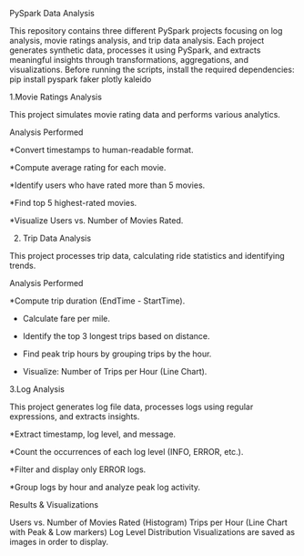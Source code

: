 PySpark Data Analysis 


This repository contains three different PySpark projects focusing on log analysis, movie ratings analysis, and trip data analysis. Each project generates synthetic data, processes it using PySpark, and extracts meaningful insights through transformations, aggregations, and visualizations.
Before running the scripts, install the required dependencies:
pip install pyspark faker plotly kaleido

1.Movie Ratings Analysis


This project simulates movie rating data and performs various analytics.

 Analysis Performed

 
 *Convert timestamps to human-readable format.
 
 *Compute average rating for each movie.
 
 *Identify users who have rated more than 5 movies.
 
 *Find top 5 highest-rated movies.
 
 *Visualize Users vs. Number of Movies Rated.


 2. Trip Data Analysis


This project processes trip data, calculating ride statistics and identifying trends.

 Analysis Performed

 
*Compute trip duration (EndTime - StartTime).

* Calculate fare per mile.

* Identify the top 3 longest trips based on distance.
  
* Find peak trip hours by grouping trips by the hour.
  
* Visualize: Number of Trips per Hour (Line Chart).

3.Log Analysis


This project generates log file data, processes logs using regular expressions, and extracts insights.

*Extract timestamp, log level, and message.

*Count the occurrences of each log level (INFO, ERROR, etc.).

*Filter and display only ERROR logs.

*Group logs by hour and analyze peak log activity.

Results & Visualizations


Users vs. Number of Movies Rated (Histogram)
Trips per Hour (Line Chart with Peak & Low markers)
Log Level Distribution
Visualizations are saved as images in order to display.
